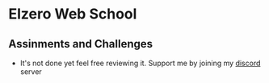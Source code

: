 # Elzero Web School
## Assinments and Challenges
- lt's not done yet feel free reviewing it.
Support me by joining my [discord](https://discord.gg/vaGaSmntjY) server
